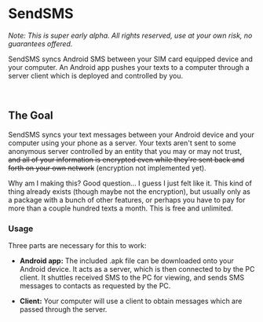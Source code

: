 # SendSMS*Note: This is super early alpha. All rights reserved, use at your own risk, no guarantees offered.*SendSMS syncs Android SMS between your SIM card equipped device and your computer. An Android app pushes your texts to a computer through a server client which is deployed and controlled by you.&nbsp;## The Goal<!-- Texting from your computer can be great. You don't have to go find your phone if you left it somewhere else in the house, and if it's charging on the table for an event later in the evening you'd rather let it soak up some power even while you're in the middle of a texting frenzy.-->SendSMS syncs your text messages between your Android device and your computer using your phone as a server. Your texts aren't sent to some anonymous server controlled by an entity that you may or may not trust, ~~and all of your information is encrypted even while they're sent back and forth on your own network~~ (encryption not implemented yet).Why am I making this? Good question... I guess I just felt like it. This kind of thing already exists (though maybe not the encryption), but usually only as a package with a bunch of other features, or perhaps you have to pay for more than a couple hundred texts a month. This is free and unlimited.### UsageThree parts are necessary for this to work:- <b>Android app:</b> The included .apk file can be downloaded onto your Android device. It acts as a server, which is then connected to by the PC client. It shuttles received SMS to the PC for viewing, and sends SMS messages to contacts as requested by the PC.- <b>Client:</b> Your computer will use a client to obtain messages which are passed through the server.